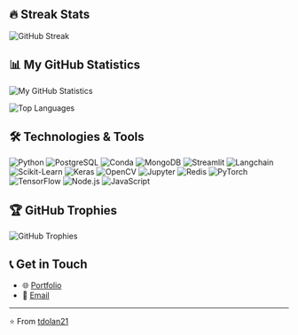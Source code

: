 ## 🔥 Streak Stats

![GitHub Streak](https://github-readme-streak-stats.herokuapp.com/?user=tdolan21&theme=tokyonight)

## 📊 My GitHub Statistics

![My GitHub Statistics](https://github-readme-stats.vercel.app/api?username=tdolan21&show_icons=true&theme=tokyonight)

![Top Languages](https://github-readme-stats.vercel.app/api/top-langs/?username=tdolan21&layout=compact&theme=tokyonight)


## 🛠️ Technologies & Tools

![Python](https://img.shields.io/badge/-Python-3776AB?logo=python&logoColor=white)
![PostgreSQL](https://img.shields.io/badge/-PostgreSQL-336791?logo=postgresql&logoColor=white)
![Conda](https://img.shields.io/badge/-Conda-44A833?logo=anaconda&logoColor=white)
![MongoDB](https://img.shields.io/badge/-MongoDB-47A248?logo=mongodb&logoColor=white)
![Streamlit](https://img.shields.io/badge/-Streamlit-FF4B4B?logo=streamlit&logoColor=white)
![Langchain](https://img.shields.io/badge/-Langchain-3E8FC9?logo=data:image/png;base64,<BASE64_IMAGE_DATA>&logoColor=white)
![Scikit-Learn](https://img.shields.io/badge/-Scikit_Learn-F7931E?logo=scikit-learn&logoColor=white)
![Keras](https://img.shields.io/badge/-Keras-D00000?logo=keras&logoColor=white)
![OpenCV](https://img.shields.io/badge/-OpenCV-5C3EE8?logo=opencv&logoColor=white)
![Jupyter](https://img.shields.io/badge/-Jupyter-F37626?logo=jupyter&logoColor=white)
![Redis](https://img.shields.io/badge/-Redis-DC382D?logo=redis&logoColor=white)
![PyTorch](https://img.shields.io/badge/-PyTorch-EE4C2C?logo=pytorch&logoColor=white)
![TensorFlow](https://img.shields.io/badge/-TensorFlow-FF6F00?logo=tensorflow&logoColor=white)
![Node.js](https://img.shields.io/badge/-Node.js-339933?logo=node.js&logoColor=white)
![JavaScript](https://img.shields.io/badge/-JavaScript-F7DF1E?logo=javascript&logoColor=black)


## 🏆 GitHub Trophies

![GitHub Trophies](https://github-profile-trophy.vercel.app/?username=YOUR_USERNAME&theme=nord)


## 📞 Get in Touch

- 🌐 [Portfolio](https://tdolan21.github.io)
- 📧 [Email](mailto:tdolandevelopment@gmail.com)


---

⭐️ From [tdolan21](https://github.com/tdolan21)


<!--
**tdolan21/tdolan21** is a ✨ _special_ ✨ repository because its `README.md` (this file) appears on your GitHub profile.

Here are some ideas to get you started:

- 🔭 I’m currently working on ...
- 🌱 I’m currently learning ...
- 👯 I’m looking to collaborate on ...
- 🤔 I’m looking for help with ...
- 💬 Ask me about ...
- 📫 How to reach me: ...
- 😄 Pronouns: ...
- ⚡ Fun fact: ...
-->
